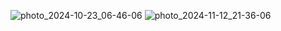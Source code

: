 ![photo_2024-10-23_06-46-06](https://github.com/user-attachments/assets/0ab92c61-dd20-4fb5-a985-54b98d7e86d3)
![photo_2024-11-12_21-36-06](https://github.com/user-attachments/assets/70e99c2b-d4b0-41f3-b6c7-cf2427b4baa2)
